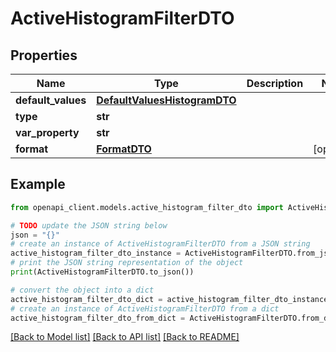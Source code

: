 # ActiveHistogramFilterDTO


## Properties

Name | Type | Description | Notes
------------ | ------------- | ------------- | -------------
**default_values** | [**DefaultValuesHistogramDTO**](DefaultValuesHistogramDTO.md) |  | 
**type** | **str** |  | 
**var_property** | **str** |  | 
**format** | [**FormatDTO**](FormatDTO.md) |  | [optional] 

## Example

```python
from openapi_client.models.active_histogram_filter_dto import ActiveHistogramFilterDTO

# TODO update the JSON string below
json = "{}"
# create an instance of ActiveHistogramFilterDTO from a JSON string
active_histogram_filter_dto_instance = ActiveHistogramFilterDTO.from_json(json)
# print the JSON string representation of the object
print(ActiveHistogramFilterDTO.to_json())

# convert the object into a dict
active_histogram_filter_dto_dict = active_histogram_filter_dto_instance.to_dict()
# create an instance of ActiveHistogramFilterDTO from a dict
active_histogram_filter_dto_from_dict = ActiveHistogramFilterDTO.from_dict(active_histogram_filter_dto_dict)
```
[[Back to Model list]](../README.md#documentation-for-models) [[Back to API list]](../README.md#documentation-for-api-endpoints) [[Back to README]](../README.md)


